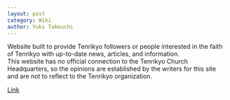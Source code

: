 ```yaml
---
layout: post
category: Wiki
author: Yuki Takeuchi
---
```


Website built to provide Tenrikyo followers or people interested in the faith of Tenrikyo with up-to-date news, articles, and information.  
This website has no official connection to the Tenrikyo Church Headquarters, so the opinions are established by the writers for this site and are not to reflect to the Tenrikyo organization.

[Link](http://tenrikyo-resource.com/)
